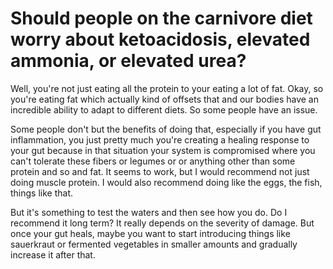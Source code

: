 # Should people on the carnivore diet worry about ketoacidosis, elevated ammonia, or elevated urea?

Well, you're not just eating all the protein to your eating a lot of fat. Okay, so you're eating fat which actually kind of offsets that and our bodies have an incredible ability to adapt to different diets. So some people have an issue.

Some people don't but the benefits of doing that, especially if you have gut inflammation, you just pretty much you're creating a healing response to your gut because in that situation your system is compromised where you can't tolerate these fibers or legumes or or anything other than some protein and so and fat. It seems to work, but I would recommend not just doing muscle protein. I would also recommend doing like the eggs, the fish, things like that.

But it's something to test the waters and then see how you do. Do I recommend it long term? It really depends on the severity of damage. But once your gut heals, maybe you want to start introducing things like sauerkraut or fermented vegetables in smaller amounts and gradually increase it after that.